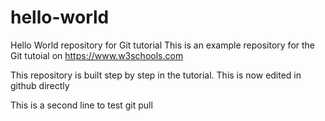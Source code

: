 # hello-world
Hello World repository for Git tutorial
This is an example repository for the Git tutoial on https://www.w3schools.com

This repository is built step by step in the tutorial.
This is now edited in github directly

This is a second line to test git pull
